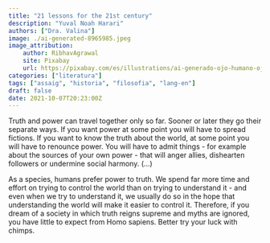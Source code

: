 ```yaml
---
title: "21 lessons for the 21st century"
description: "Yuval Noah Harari"
authors: ["Dra. Valina"]
image: ./ai-generated-8965985.jpeg
image_attribution:
    author: RibhavAgrawal
    site: Pixabay
    url: https://pixabay.com/es/illustrations/ai-generado-ojo-humano-ojo-humano-8965985/
categories: ["literatura"]
tags: ["assaig", "historia", "filosofia", "lang-en"]
draft: false
date: 2021-10-07T20:23:00Z
---
```


Truth and power can travel together only so far. Sooner or later they go their separate ways. If you want power at some point you will have to spread fictions. If you want to know the truth about the world, at some point you will have to renounce power. You will have to admit things - for example about the sources of your own power - that will anger allies, dishearten followers or undermine social harmony. (...)

As a species, humans prefer power to truth. We spend far more time and effort on trying to control the world than on trying to understand it - and even when we try to understand it, we usually do so in the hope that understanding the world will make it easier to control it. Therefore, if you dream of a society in which truth reigns supreme and myths are ignored, you have little to expect from Homo sapiens. Better try your luck with chimps. 
